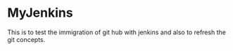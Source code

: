 # MyJenkins
This is to test the immigration of git hub with jenkins and also to refresh the git concepts.

